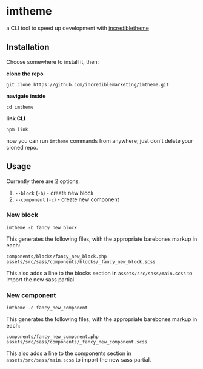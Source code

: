 # imtheme

a CLI tool to speed up development with [incredibletheme](https://github.com/incrediblemarketing/incredibletheme)

## Installation

Choose somewhere to install it, then:

**clone the repo**
```
git clone https://github.com/incrediblemarketing/imtheme.git
```

**navigate inside**
```
cd imtheme
```

**link CLI**
```
npm link
```

now you can run `imtheme` commands from anywhere; just don't delete your cloned repo.

## Usage

Currently there are 2 options:
1. `--block` (`-b`) - create new block
2. `--component` (`-c`) - create new component

### New block

```
imtheme -b fancy_new_block
```
This generates the following files, with the appropriate barebones markup in each:
```
components/blocks/fancy_new_block.php
assets/src/sass/components/blocks/_fancy_new_block.scss
```
This also adds a line to the blocks section in `assets/src/sass/main.scss` to import the new sass partial.

### New component

```
imtheme -c fancy_new_component
```
This generates the following files, with the appropriate barebones markup in each:
```
components/fancy_new_component.php
assets/src/sass/components/_fancy_new_component.scss
```
This also adds a line to the components section in `assets/src/sass/main.scss` to import the new sass partial.
